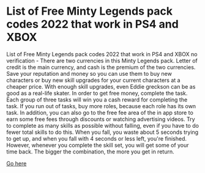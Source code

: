 # List of Free Minty Legends pack codes 2022 that work in PS4 and XBOX

List of Free Minty Legends pack codes 2022 that work in PS4 and XBOX no verification - There are two currencies in this Minty Legends pack. Letter of credit is the main currency, and cash is the premium of the two currencies. Save your reputation and money so you can use them to buy new characters or buy new skill upgrades for your current characters at a cheaper price. With enough skill upgrades, even Eddie greckson can be as good as a real-life skater. In order to get free money, complete the task. Each group of three tasks will win you a cash reward for completing the task. If you run out of tasks, buy more roles, because each role has its own task. In addition, you can also go to the free fee area of the in app store to earn some free fees through discounts or watching advertising videos. Try to complete as many skills as possible without falling, even if you have to do fewer total skills to do this. When you fall, you waste about 5 seconds trying to get up, and when you fall with 4 seconds or less left, you're finished. However, whenever you complete the skill set, you will get some of your time back. The bigger the combination, the more you get in return.

<a href="https://appkithelp.icu/minty-legends/">Go here</a>
